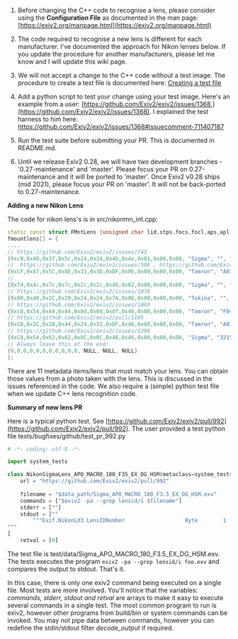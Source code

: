 1. Before changing the C++ code to recognise a lens, please consider using the **Configuration File** as documented in the man page: [https://exiv2.org/manpage.html](https://exiv2.org/manpage.html)

2. The code required to recognise a new lens is different for each manufacturer.  I've documented the approach for Nikon lenses below.  If you update the procedure for another manufacturers, please let me know and I will update this wiki page. 

3. We will not accept a change to the C++ code without a test image.  The procedure to create a test file is documented here: [Creating a test file](https://github.com/Exiv2/exiv2/wiki/Creating-a-test-file)

4. Add a python script to test your change using your test image. Here's an example from a user: [https://github.com/Exiv2/exiv2/issues/1368.](https://github.com/Exiv2/exiv2/issues/1368). I explained the test harness to him here: https://github.com/Exiv2/exiv2/issues/1368#issuecomment-711407187

5. Run the test suite before submitting your PR.  This is documented in README.md.

6. Until we release Exiv2 0.28, we will have two development branches - '0.27-maintenance' and 'master'. Please focus your PR on 0.27-maintenance and it will be ported to 'master'.  Once Exiv2 v0.28 ships (mid 2021), please focus your PR on 'master'.  It will not be back-ported to 0.27-maintenance.

**Adding a new Nikon Lens**

The code for nikon lens's is in src/nikonmn_int.cpp:

```cpp
static const struct FMntLens {unsigned char lid,stps,focs,focl,aps,apl,lfw, ltype, tcinfo, dblid, mid; const char *manuf, *lnumber, *lensname;}
fmountlens[] = {
....
// https://github.com/Exiv2/exiv2/issues/743
{0xc9,0x48,0x37,0x5c,0x24,0x24,0x4b,0x4e,0x01,0x00,0x00, "Sigma", "", "24-70mm F2.8 DG OS HSM Art"},
//  https://github.com/Exiv2/exiv2/issues/598 , https://github.com/Exiv2/exiv2/pull/891
{0xCF,0x47,0x5C,0x8E,0x31,0x3D,0xDF,0x0E,0x00,0x00,0x00, "Tamron", "A030", "SP 70-300mm F/4-5.6 Di VC USD"},
//
{0xf4,0x4c,0x7c,0x7c,0x2c,0x2c,0x4b,0x02,0x00,0x00,0x00, "Sigma", "", "APO Macro 180mm F3.5 EX DG HSM"},
// https://github.com/Exiv2/exiv2/issues/1078
{0x80,0x48,0x1C,0x29,0x24,0x24,0x7A,0x06,0x00,0x00,0x00, "Tokina", "", "atx-i 11-16mm F2.8 CF"},
// https://github.com/Exiv2/exiv2/issues/1069
{0xc8,0x54,0x44,0x44,0x0d,0x0d,0xdf,0x46,0x00,0x00,0x00, "Tamron", "F045", "SP 35mm f/1.4 Di USD"},
// https://github.com/Exiv2/exiv2/pull/1105
{0xCB,0x3C,0x2B,0x44,0x24,0x31,0xDF,0x46,0x00,0x00,0x00, "Tamron", "A037", "17-35mm F/2.8-4 Di OSD"},
// https://github.com/Exiv2/exiv2/issues/1208
{0xC8,0x54,0x62,0x62,0x0C,0x0C,0x4B,0x46,0x00,0x00,0x00, "Sigma", "321550", "85mm F1.4 DG HSM | A"},
// Always leave this at the end!
{0,0,0,0,0,0,0,0,0,0,0, NULL, NULL, NULL}
};
```
There are 11 metadata items/lens that must match your lens.  You can obtain those values from a photo taken with the lens.  This is discussed in the issues referenced in the code.  We also require a (simple) python test file when we update C++ lens recognition code.

**Summary of new lens PR**

Here is a typical python test.  See [https://github.com/Exiv2/exiv2/pull/992](https://github.com/Exiv2/exiv2/pull/992).  The user provided a test python file tests/bugfixes/github/test_pr_992.py

```python
# -*- coding: utf-8 -*-

import system_tests

class NikonSigmaLens_APO_MACRO_180_F35_EX_DG_HSM(metaclass=system_tests.CaseMeta):
    url = "https://github.com/Exiv2/exiv2/pull/992"
    
    filename = "$data_path/Sigma_APO_MACRO_180_F3.5_EX_DG_HSM.exv"
    commands = ["$exiv2 -pa --grep lensid/i $filename"]
    stderr = [""]
    stdout = [""
        """Exif.NikonLd3.LensIDNumber                   Byte        1  Sigma APO Macro 180mm F3.5 EX DG HSM
"""
]
    retval = [0]
```

The test file is test/data/Sigma\_APO\_MACRO\_180\_F3.5\_EX\_DG\_HSM.exv.  The tests executes the program `exiv2 -pa --grep lensid/i foo.exv` and compares the output to stdout.  That's it.

In this case, there is only one exiv2 command being executed on a single file.  Most tests are more involved.  You'll notice that the variables: _commands, stderr, stdout and retval_ are arrays to make it easy to execute several commands in a single test.  The most common program to run is exiv2, however other programs from build/bin or system commands can be invoked.  You may not pipe data between commands, however you can redefine the stdin/stdout filter _decode_output_ if required.
